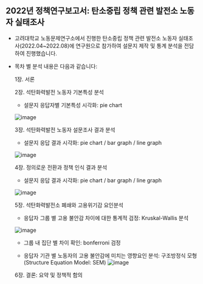## 2022년 정책연구보고서: 탄소중립 정책 관련 발전소 노동자 실태조사
- 고려대학교 노동문제연구소에서 진행한 탄소중립 정책 관련 발전소 노동자 실태조사(2022.04~2022.08)에 연구원으로 참가하여 설문지 제작 및 통계 분석을 전담하여 진행했습니다.
- 목차 별 분석 내용은 다음과 같습니다:
  
  1장. 서론
  
  2장. 석탄화력발전 노동자 기본특성 분석
  
  - 설문지 응답자별 기본특성 시각화: pie chart
  
  ![image](https://user-images.githubusercontent.com/79184083/227788163-45d718b2-33b0-4688-a4c0-abed2b0587e0.png)

  
  3장. 석탄화력발전 노동자 설문조사 결과 분석
  
  - 설문지 응답 결과 시각화: pie chart / bar graph / line graph 
  
  ![image](https://user-images.githubusercontent.com/79184083/227788256-afe41bbf-6418-48b9-98e1-0894574e4a82.png)


  
  4장. 정의로운 전환과 정책 인식 결과 분석
  
  - 설문지 응답 결과 시각화: pie chart / bar graph / line graph 
  
  ![image](https://user-images.githubusercontent.com/79184083/227788269-5e241fa5-f203-4b2a-8e70-a2c091e2c932.png)

  
  5장. 석탄화력발전소 폐쇄와 고용위기감 요인분석
  
  - 응답자 그룹 별 고용 불안감 차이에 대한 통계적 검정: Kruskal-Wallis 분석
  
  ![image](https://user-images.githubusercontent.com/79184083/227788132-80917965-25d5-481d-8e30-43a983e1e0ed.png)

  
  - 그룹 내 집단 별 차이 확인: bonferroni 검정
  
  - 응답자 기관 별 노동자의 고용 불안감에 미치는 영향요인 분석: 구조방정식 모형(Structure Equation Model: SEM)
  ![image](https://user-images.githubusercontent.com/79184083/227788107-8ad87e40-a68e-4698-b6f5-a5c3230408f4.png)

  
  6장. 결론: 요약 및 정책적 함의

